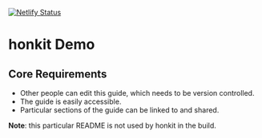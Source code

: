 [![Netlify Status](https://api.netlify.com/api/v1/badges/9f311d86-2f04-43ad-8e89-2cff682324cb/deploy-status)](https://honkit-demo.netlify.app/)

# honkit Demo

## Core Requirements
* Other people can edit this guide, which needs to be version controlled.
* The guide is easily accessible.
* Particular sections of the guide can be linked to and shared.

**Note**: this particular README is not used by honkit in the build.